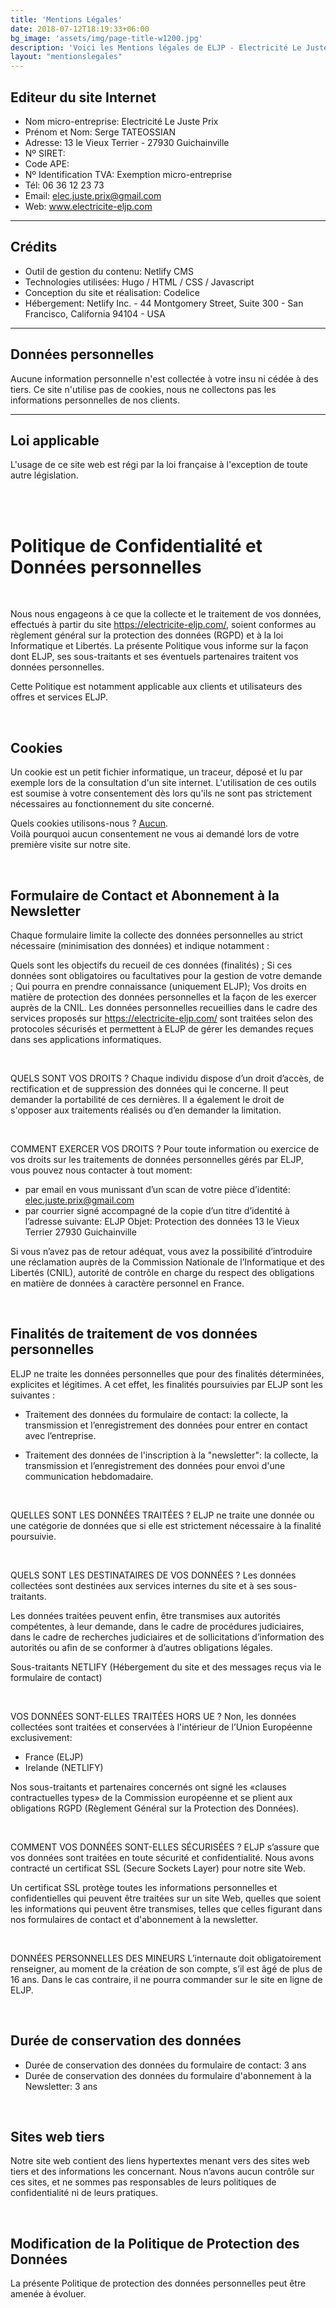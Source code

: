 ```yaml
---
title: 'Mentions Légales'
date: 2018-07-12T18:19:33+06:00
bg_image: 'assets/img/page-title-w1200.jpg'
description: 'Voici les Mentions légales de ELJP - Electricité Le Juste Prix.'
layout: "mentionslegales"
---
```


## Editeur du site Internet

- Nom micro-entreprise: Electricité Le Juste Prix
- Prénom et Nom: Serge TATEOSSIAN
- Adresse: 13 le Vieux Terrier - 27930 Guichainville
- Nº SIRET: 
- Code APE: 
- Nº Identification TVA: Exemption micro-entreprise
- Tél: 06 36 12 23 73
- Email: elec.juste.prix@gmail.com
- Web: www.electricite-eljp.com

***

## Crédits

- Outil de gestion du contenu: Netlify CMS
- Technologies utilisées: Hugo / HTML / CSS / Javascript
- Conception du site et réalisation: Codelice
- Hébergement: Netlify Inc. - 44 Montgomery Street, Suite 300 - San Francisco, California 94104 - USA

***

## Données personnelles

Aucune information personnelle n'est collectée à votre insu ni cédée à des tiers. Ce site n'utilise pas de cookies, nous ne collectons pas les informations personnelles de nos clients.

***

## Loi applicable

L'usage de ce site web est régi par la loi française à l'exception de toute autre législation.

<br>
<br>

# Politique de Confidentialité et Données personnelles

<br>

Nous nous engageons à ce que la collecte et le traitement de vos données, effectués à partir du site https://electricite-eljp.com/, soient conformes au règlement général sur la protection des données (RGPD) et à la loi Informatique et Libertés.
La présente Politique vous informe sur la façon dont ELJP, ses sous-traitants et ses éventuels partenaires traitent vos données personnelles.

Cette Politique est notamment applicable aux clients et utilisateurs des offres et services ELJP.

<br>

## Cookies

Un cookie est un petit fichier informatique, un traceur, déposé et lu par exemple lors de la consultation d'un site internet.
L'utilisation de ces outils est soumise à votre consentement dès lors qu'ils ne sont pas strictement nécessaires au fonctionnement du site concerné.

Quels cookies utilisons-nous ? <u>Aucun</u>.
<br>
Voilà pourquoi aucun consentement ne vous ai demandé lors de votre première visite sur notre site.

<br>

## Formulaire de Contact et Abonnement à la Newsletter

Chaque formulaire limite la collecte des données personnelles au strict nécessaire (minimisation des données) et indique notamment :

Quels sont les objectifs du recueil de ces données (finalités) ;
Si ces données sont obligatoires ou facultatives pour la gestion de votre demande ;
Qui pourra en prendre connaissance (uniquement ELJP);
Vos droits en matière de protection des données personnelles et la façon de les exercer auprès de la CNIL.
Les données personnelles recueillies dans le cadre des services proposés sur https://electricite-eljp.com/ sont traitées selon des protocoles sécurisés et permettent à ELJP de gérer les demandes reçues dans ses applications informatiques.

<br>

QUELS SONT VOS DROITS ?
Chaque individu dispose d’un droit d’accès, de rectification et de suppression des données qui le concerne. Il peut demander la portabilité de ces dernières. Il a également le droit de s'opposer aux traitements réalisés ou d’en demander la limitation.

<br>

COMMENT EXERCER VOS DROITS ?
Pour toute information ou exercice de vos droits sur les traitements de données personnelles gérés par ELJP, vous pouvez nous contacter à tout moment:
- par email en vous munissant d’un scan de votre pièce d’identité:
elec.juste.prix@gmail.com
- par courrier signé accompagné de la copie d’un titre d’identité à l’adresse suivante: 
ELJP
Objet: Protection des données
13 le Vieux Terrier
27930 Guichainville

Si vous n’avez pas de retour adéquat, vous avez la possibilité d’introduire une réclamation auprès de la Commission Nationale de l’Informatique et des Libertés (CNIL), autorité de contrôle en charge du respect des obligations en matière de données à caractère personnel en France.

<br>

## Finalités de traitement de vos données personnelles

ELJP ne traite les données personnelles que pour des finalités déterminées, explicites et légitimes. A cet effet, les finalités poursuivies par ELJP sont les suivantes :

- Traitement des données du formulaire de contact: la collecte, la transmission et l’enregistrement des données pour entrer en contact avec l’entreprise.

- Traitement des données de l'inscription à la "newsletter": la collecte, la transmission et l’enregistrement des données pour envoi d'une communication hebdomadaire.

<br>

QUELLES SONT LES DONNÉES TRAITÉES ?
ELJP ne traite une donnée ou une catégorie de données que si elle est strictement nécessaire à la finalité poursuivie. 

<br>

QUELS SONT LES DESTINATAIRES DE VOS DONNÉES ?
Les données collectées sont destinées aux services internes du site et à ses sous-traitants.

Les données traitées peuvent enfin, être transmises aux autorités compétentes, à leur demande, dans le cadre de procédures judiciaires, dans le cadre de recherches judiciaires et de sollicitations d’information des autorités ou afin de se conformer à d’autres obligations légales.

Sous-traitants
NETLIFY (Hébergement du site et des messages reçus via le formulaire de contact)

<br>

VOS DONNÉES SONT-ELLES TRAITÉES HORS UE ?
Non, les données collectées sont traitées et conservées à l'intérieur de l’Union Européenne exclusivement:
- France (ELJP)
- Irelande (NETLIFY)

Nos sous-traitants et partenaires concernés ont signé les «clauses contractuelles types» de la Commission européenne et se plient aux obligations RGPD (Règlement Général sur la Protection des Données).

<br>

COMMENT VOS DONNÉES SONT-ELLES SÉCURISÉES ?
ELJP s’assure que vos données sont traitées en toute sécurité et confidentialité.
Nous avons contracté un certificat SSL (Secure Sockets Layer) pour notre site Web.

Un certificat SSL protège toutes les informations personnelles et confidentielles qui peuvent être traitées sur un site Web, quelles que soient les informations qui peuvent être transmises, telles que celles figurant dans nos formulaires de contact et d'abonnement à la newsletter.

<br>

DONNÉES PERSONNELLES DES MINEURS
L’internaute doit obligatoirement renseigner, au moment de la création de son compte, s’il est âgé de plus de 16 ans. Dans le cas contraire, il ne pourra commander sur le site en ligne de ELJP.

<br>

## Durée de conservation des données
- Durée de conservation des données du formulaire de contact: 3 ans
- Durée de conservation des données du formulaire d'abonnement à la Newsletter: 3 ans

<br>

## Sites web tiers
Notre site web contient des liens hypertextes menant vers des sites web tiers et des informations les concernant. Nous n’avons aucun contrôle sur ces sites, et ne sommes pas responsables de leurs politiques de confidentialité ni de leurs pratiques.

<br>

## Modification de la Politique de Protection des Données
La présente Politique de protection des données personnelles peut être amenée à évoluer.
